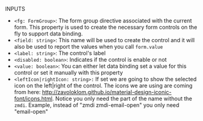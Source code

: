 INPUTS

* ```<fg: FormGroup>```: The form group directive associated with the current form. This property is used to create the necessary form controls on the fly to support data binding.
* `<field: string>`: This name will be used to create the control and it will also be used to report the values when you call `form.value`
* `<label: string>`: The control's label
* `<disabled: boolean>`: Indicates if the control is enable or not
* `<value: boolean>`: You can either let data binding set a value for this control or set it manually with this property
* `<leftIcon|rightIcon: string>:` If set we are going to show the selected icon on the left|right of the control. The icons we are using are coming from here: http://zavoloklom.github.io/material-design-iconic-font/icons.html. Notice you only need the part of the name without the `zmdi`. Example, instead of "zmdi zmdi-email-open" you only need "email-open"
